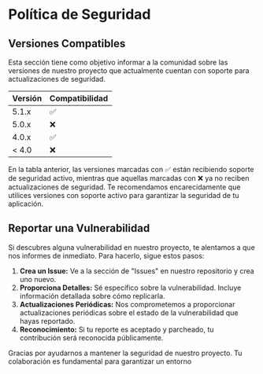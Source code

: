 # Política de Seguridad

## Versiones Compatibles

Esta sección tiene como objetivo informar a la comunidad sobre las versiones de nuestro proyecto que actualmente cuentan con soporte para actualizaciones de seguridad.

| Versión | Compatibilidad      |
| ------- | ------------------  |
| 5.1.x   | :white_check_mark:  |
| 5.0.x   | :x:                |
| 4.0.x   | :white_check_mark:  |
| < 4.0   | :x:                |

En la tabla anterior, las versiones marcadas con :white_check_mark: están recibiendo soporte de seguridad activo, mientras que aquellas marcadas con :x: ya no reciben actualizaciones de seguridad. Te recomendamos encarecidamente que utilices versiones con soporte activo para garantizar la seguridad de tu aplicación.

## Reportar una Vulnerabilidad

Si descubres alguna vulnerabilidad en nuestro proyecto, te alentamos a que nos informes de inmediato. Para hacerlo, sigue estos pasos:

1. **Crea un Issue:** Ve a la sección de "Issues" en nuestro repositorio y crea uno nuevo.
2. **Proporciona Detalles:** Sé específico sobre la vulnerabilidad. Incluye información detallada sobre cómo replicarla.
3. **Actualizaciones Periódicas:** Nos comprometemos a proporcionar actualizaciones periódicas sobre el estado de la vulnerabilidad que hayas reportado.
4. **Reconocimiento:** Si tu reporte es aceptado y parcheado, tu contribución será reconocida públicamente.

Gracias por ayudarnos a mantener la seguridad de nuestro proyecto. Tu colaboración es fundamental para garantizar un entorno 
